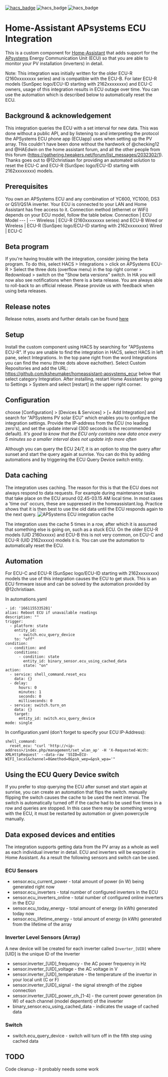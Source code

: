 [![hacs_badge](https://img.shields.io/badge/HACS-Custom-41BDF5.svg)](https://github.com/hacs/integration)
![hacs_badge](https://img.shields.io/maintenance/yes/2022)
![hacs_badge](https://img.shields.io/github/v/release/ksheumaker/homeassistant-apsystems_ecur?include_prereleases&label=Pre-release)
# Home-Assistant APsystems ECU Integration
This is a custom component for [Home-Assistant](http://home-assistant.io) that adds support for the [APsystems](http://www.apsystems.com) Energy Communication Unit (ECU) so that you are able to monitor your PV installation (inverters) in detail.

Note: This integration was initially written for the older ECU-R (2160xxxxxxxx series) and is compatible with the ECU-B. For later ECU-R models (SunSpec logo/ECU-ID starting with 2162xxxxxxxx) and ECU-C owners, usage of this integration results in ECU outage over time. You can use the automation which is described below to automatically reset the ECU.


## Background & acknowledgement
This integration queries the ECU with a set interval for new data. This was done without a public API, and by listening to and interpreting the protocol the APSystems ECU phone app (ECUapp) uses when setting up the PV array. This couldn't have been done without the hardwork of @checking12 and @HAEdwin on the home assistant forum, and all the other people from this forum (https://gathering.tweakers.net/forum/list_messages/2032302/1). Thanks goes out to @12christiaan for providing an automated solution to reset the ECU-C and ECU-R (SunSpec logo/ECU-ID starting with 2162xxxxxxxx) models.

## Prerequisites
You own an APSystems ECU and any combination of YC600, YC1000, DS3 or QS1/QS1A inverter. Your ECU is connected to your LAN and Home Assistant has free access to it.
Connection method (ethernet or WiFi) depends on your ECU model, follow the table below.
Connection | ECU Model
--- | ---
Wireless | ECU-R (2160xxxxxxxx series) and ECU-B
Wired or Wireless | ECU-R (SunSpec logo/ECU-ID starting with 2162xxxxxxxx) 
Wired | ECU-C

## Beta program
If you're having trouble with the integration, consider joining the beta program. To do this, select HACS > Integrations > click on APSystems ECU-R > Select the three dots (overflow menu) in the top right corner > Redownload > switch on the "Show beta versions" switch. In HA you will now also see notifications when there is a beta release. You are always able to roll-back to an official release. Please provide us with feedback when using beta releases.

## Release notes
Release notes, assets and further details can be found [here](https://github.com/ksheumaker/homeassistant-apsystems_ecur/releases)

## Setup
Install the custom component using HACS by searching for "APSystems ECU-R". If you are unable to find the integration in HACS, select HACS in left pane, select Integrations. In the top pane right from the word Integrations you can find the menu (three dots above eachother). Select Custom Repositories and add the URL: https://github.com/ksheumaker/homeassistant-apsystems_ecur below that select category Integration. After installing, restart Home Assistant by going to Settings > System and select [restart] in the upper right corner.

## Configuration
choose [Configuration] > [Devices & Services] > [+ Add Integration] and search for "APSystems PV solar ECU" which enables you to configure the integration settings. Provide the IP-address from the ECU (no leading zero's), and set the update interval (300 seconds is the recommended default).
_It's good to know that the ECU only contains new data once every 5 minutes so a smaller interval does not update info more often_

Although you can query the ECU 24/7, it is an option to stop the query after sunset and start the query again at sunrise. You can do this by adding automations and by triggering the ECU Query Device switch entity.  

## Data caching
The integration uses caching. The reason for this is that the ECU does not always respond to data requests. For example during maintenance tasks that take place on the ECU around 02.45-03.15 AM local time. In most cases a 'time out' occurs, these are suppressed in the homeassistant.log. Practice shows that it is then best to use the old data until the ECU responds again to the next query. 
![APSystems ECU integration cache](https://github.com/ksheumaker/homeassistant-apsystems_ecur/blob/main/integration_cache.jpg)

The integration uses the cache 5 times in a row, after which it is assumed that something else is going on, such as a stuck ECU. On the older ECU-R models (UID 2160xxxxx) and ECU-B this is not very common, on ECU-C and ECU-R (UID 2162xxxxx) models it is. You can use the automation to automatically reset the ECU.

## Automation
For ECU-C and ECU-R (SunSpec logo/ECU-ID starting with 2162xxxxxxxx) models the use of this integration causes the ECU to get stuck. This is an ECU firmware issue and can be solved by the automation provided by @12christiaan.

In automations.yaml
```
- id: '1661155335281'
alias: Reboot ECU if unavailable readings
description: ""
trigger:
  - platform: state
    entity_id:
      - switch.ecu_query_device
    to: "off"
condition:
  - condition: and
    conditions:
      - condition: state
        entity_id: binary_sensor.ecu_using_cached_data
        state: "on"
action:
  - service: shell_command.reset_ecu
    data: {}
  - delay:
      hours: 0
      minutes: 1
      seconds: 0
      milliseconds: 0
  - service: switch.turn_on
    data: {}
    target:
      entity_id: switch.ecu_query_device
mode: single
```
In configuration.yaml (don't forget to specify your ECU IP-Address):
```
shell_command:
  reset_ecu: "curl 'http://<ip-address>/index.php/management/set_wlan_ap' -H 'X-Requested-With: XMLHttpRequest' --data-raw 'SSID=ECU-WIFI_local&channel=0&method=0&psk_wep=&psk_wpa='"
```

## Using the ECU Query Device switch
If you prefer to stop querying the ECU after sunset and start again at sunrise, you can create an automation that flips the switch. manually flipping the switch causes the cache to be used the next interval. The switch is automatically turned off if the cache had to be used five times in a row and queries are stopped. In this case there may be something wrong with the ECU, it must be restarted by automation or given powercycle manually.

## Data exposed devices and entities
The integration supports getting data from the PV array as a whole as well as each individual inverter in detail.
ECU and inverters will be exposed in Home Assistant. As a result the following sensors and switch can be used.

### ECU Sensors
* sensor.ecu_current_power - total amount of power (in W) being generated right now
* sensor.ecu_inverters - total number of configured inverters in the ECU
* sensor.ecu_inverters_online - total number of configured online inverters in the ECU 
* sensor.ecu_today_energy - total amount of energy (in kWh) generated today now
* sensor.ecu_lifetime_energy - total amount of energy (in kWh) generated from the lifetime of the array

### Inverter Level Sensors (Array)
A new device will be created for each inverter called `Inverter_[UID]` where [UID] is the unique ID of the Inverter
* sensor.inverter_[UID]_frequency - the AC power frequency in Hz
* sensor.inverter_[UID]_voltage - the AC voltage in V
* sensor.inverter_[UID]_temperature - the temperature of the invertor in your local unit (C or F)
* sensor.inverter_[UID]_signal - the signal strength of the zigbee connection
* sensor.inverter_[UID]\_power_ch_[1-4] - the current power generation (in W) of each channel (model depentent) of the inverter
* binary_sensor.ecu_using_cached_data - indicates the usage of cached data

### Switch
* switch.ecu_query_device - switch will turn off in the fifth step using cached data

## TODO
Code cleanup - it probably needs some work
